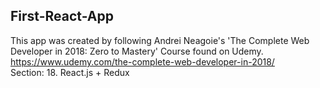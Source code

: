 ## First-React-App
  This app was created by following Andrei Neagoie's 'The Complete Web Developer in 2018: Zero to Mastery' Course found on Udemy.  
  https://www.udemy.com/the-complete-web-developer-in-2018/  
  Section: 18. React.js + Redux  
